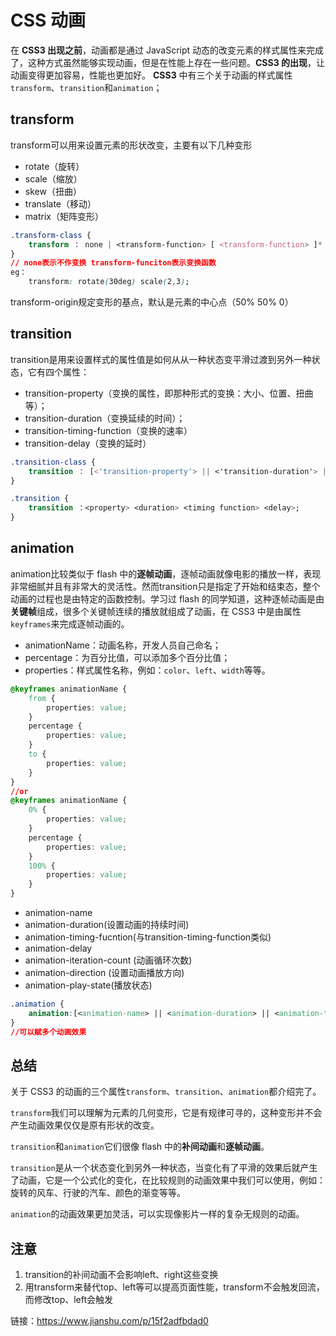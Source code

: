# CSS 动画

在 **CSS3 出现之前**，动画都是通过 JavaScript 动态的改变元素的样式属性来完成了，这种方式虽然能够实现动画，但是在性能上存在一些问题。**CSS3 的出现**，让动画变得更加容易，性能也更加好。
 **CSS3** 中有三个关于动画的样式属性`transform`、`transition`和`animation`；

## transform

transform可以用来设置元素的形状改变，主要有以下几种变形

- rotate（旋转）
- scale（缩放）
- skew（扭曲）
- translate（移动）
- matrix（矩阵变形）

```css
.transform-class {
    transform ： none | <transform-function> [ <transform-function> ]*
}
// none表示不作变换 transform-funciton表示变换函数
eg：
	transform: rotate(30deg) scale(2,3);
```



transform-origin规定变形的基点，默认是元素的中心点（50% 50% 0）



## transition

transition是用来设置样式的属性值是如何从从一种状态变平滑过渡到另外一种状态，它有四个属性：

- transition-property（变换的属性，即那种形式的变换：大小、位置、扭曲等）；
- transition-duration（变换延续的时间）；
- transition-timing-function（变换的速率）
- transition-delay（变换的延时）

```css
.transition-class {
    transition ： [<'transition-property'> || <'transition-duration'> || <'transition-timing-function'> || <'transition-delay'> [, [<'transition-property'> || <'transition-duration'> || <'transition-timing-function'> || <'transition-delay'>]]*;
}

.transition {
    transition ：<property> <duration> <timing function> <delay>;
}
```



## animation

animation比较类似于 flash 中的**逐帧动画**，逐帧动画就像电影的播放一样，表现非常细腻并且有非常大的灵活性。然而transition只是指定了开始和结束态，整个动画的过程也是由特定的函数控制。学习过 flash 的同学知道，这种逐帧动画是由**关键帧**组成，很多个关键帧连续的播放就组成了动画，在 CSS3 中是由属性`keyframes`来完成逐帧动画的。

- animationName：动画名称，开发人员自己命名；
- percentage：为百分比值，可以添加多个百分比值；
- properties：样式属性名称，例如：`color`、`left`、`width`等等。

```css
@keyframes animationName {
    from {
        properties: value;
    }
    percentage {
        properties: value;
    }
    to {
        properties: value;
    }
}
//or
@keyframes animationName {
    0% {
        properties: value;
    }
    percentage {
        properties: value;
    }
    100% {
        properties: value;
    }
}
```



- animation-name
- animation-duration(设置动画的持续时间)
- animation-timing-fucntion(与transition-timing-function类似)
- animation-delay
- animation-iteration-count (动画循环次数)
- animation-direction (设置动画播放方向)
- animation-play-state(播放状态)

```css
.animation {
    animation:[<animation-name> || <animation-duration> || <animation-timing-function> || <animation-delay> || <animation-iteration-count> || <animation-direction>] [, [<animation-name> || <animation-duration> || <animation-timing-function> || <animation-delay> || <animation-iteration-count> || <animation-direction>] ]*;
}
//可以赋多个动画效果
```



## 总结

关于 CSS3 的动画的三个属性`transform`、`transition`、`animation`都介绍完了。

`transform`我们可以理解为元素的几何变形，它是有规律可寻的，这种变形并不会产生动画效果仅仅是原有形状的改变。

`transition`和`animation`它们很像 flash 中的**补间动画**和**逐帧动画**。

`transition`是从一个状态变化到另外一种状态，当变化有了平滑的效果后就产生了动画，它是一个公式化的变化，在比较规则的动画效果中我们可以使用，例如：旋转的风车、行驶的汽车、颜色的渐变等等。

`animation`的动画效果更加灵活，可以实现像影片一样的复杂无规则的动画。



## 注意

1. transition的补间动画不会影响left、right这些变换
2. 用transform来替代top、left等可以提高页面性能，transform不会触发回流，而修改top、left会触发



链接：https://www.jianshu.com/p/15f2adfbdad0
